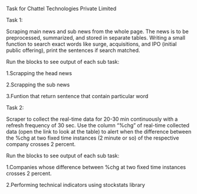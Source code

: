 Task for Chattel Technologies Private Limited

Task 1:

Scraping main news and sub news from the whole page. The news is to be preprocessed, summarized, and stored in separate tables. Writing a small function to search exact words like surge, acquisitions, and IPO (initial public offering), print the sentences if search matched.

Run the blocks to see output of each sub task:

  1.Scrapping the head news

  2.Scrapping the sub news

  3.Funtion that return sentence that contain particular word
  
  
Task 2:

Scraper to collect the real-time data for 20-30 min continuously with a refresh frequency of 30 sec. Use the column “%chg” of real-time collected data (open the link to look at the table) to alert when the difference between the %chg at two fixed time instances (2 minute or so) of the respective company crosses 2 percent.

Run the blocks to see output of each sub task:
 
 1.Companies whose difference between  %chg at two fixed time instances crosses 2 percent.
 
 2.Performing technical indicators using stockstats library





